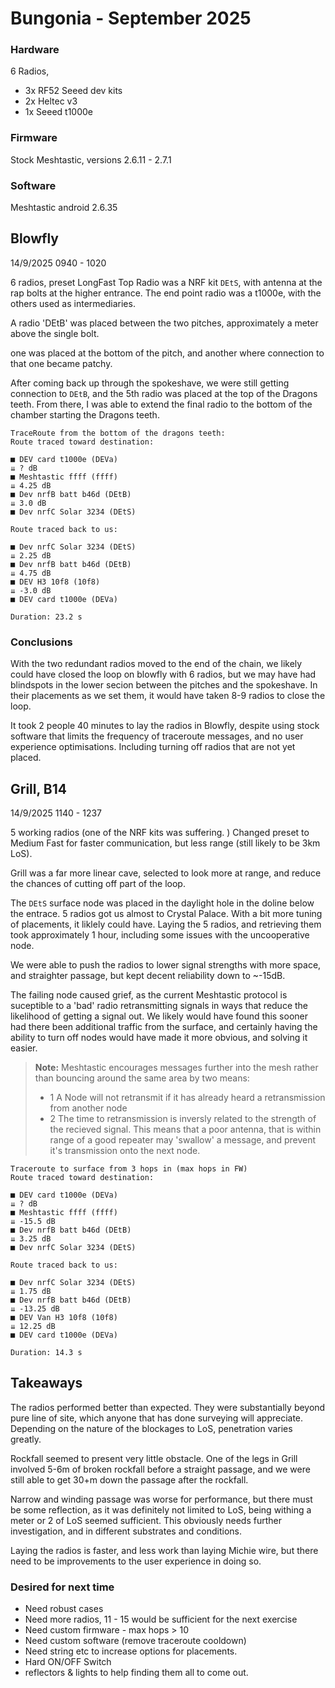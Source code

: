 # Bungonia - September 2025

### Hardware 
6 Radios, 
- 3x RF52 Seeed dev kits
- 2x Heltec v3
- 1x Seeed t1000e

### Firmware
Stock Meshtastic, versions 2.6.11 - 2.7.1

### Software
Meshtastic android 2.6.35 


## Blowfly
14/9/2025 0940 - 1020 

6 radios, preset LongFast
Top Radio was a NRF kit `DEtS`, with antenna at the rap bolts at the higher entrance. The end point radio was a t1000e, with the others used as intermediaries.

A radio 'DEtB' was placed between the two pitches, approximately a meter above the single bolt. 

one was placed at the bottom of the pitch, and another where connection to that one became patchy. 

After coming back up through the spokeshave, we were still getting connection to `DEtB`, and the 5th radio was placed at the top of the Dragons teeth. 
From there, I was able to extend the final radio to the bottom of the chamber starting the Dragons teeth.

```
TraceRoute from the bottom of the dragons teeth:
Route traced toward destination:

■ DEV card t1000e (DEVa)
⇊ ? dB
■ Meshtastic ffff (ffff)
⇊ 4.25 dB
■ Dev nrfB batt b46d (DEtB)
⇊ 3.0 dB
■ Dev nrfC Solar 3234 (DEtS)

Route traced back to us:

■ Dev nrfC Solar 3234 (DEtS)
⇊ 2.25 dB
■ Dev nrfB batt b46d (DEtB)
⇊ 4.75 dB
■ DEV H3 10f8 (10f8)
⇊ -3.0 dB
■ DEV card t1000e (DEVa)

Duration: 23.2 s
```

### Conclusions

With the two redundant radios moved to the end of the chain, we likely could have closed the loop on blowfly with 6 radios, but we may have had blindspots in the lower secion between the pitches and the spokeshave. 
In their placements as we set them, it would have taken 8-9 radios to close the loop.

It took 2 people 40 minutes to lay the radios in Blowfly, despite using stock software that limits the frequency of traceroute messages, and no user experience optimisations. Including turning off radios that are not yet placed.


## Grill, B14
14/9/2025  1140 - 1237

5 working radios (one of the NRF kits was suffering. )
Changed preset to Medium Fast for faster communication, but less range (still likely to be 3km LoS).

Grill was a far more linear cave, selected to look more at range, and reduce the chances of cutting off part of the loop. 

The `DEtS` surface node was placed in the daylight hole in the doline below the entrace.
5 radios got us almost to Crystal Palace. With a bit more tuning of placements, it liklely could have. Laying the 5 radios, and retrieving them took approximately 1 hour, including some issues with the uncooperative node.

We were able to push the radios to lower signal strengths with more space, and straighter passage, but kept decent reliability down to ~-15dB.

The failing node caused grief, as the current Meshtastic protocol is suceptible to a 'bad' radio retransmitting signals in ways that reduce the likelihood of getting a signal out. We likely would have found this sooner had there been additional traffic from the surface, and certainly having the ability to turn off nodes would have made it more obvious, and solving it easier.

>**Note:**
>Meshtastic encourages messages further into the mesh rather than bouncing around the same area by two means:
> - 1 A Node will not retransmit if it has already heard a retransmission from another node
> - 2 The time to retransmission is inversly related to the strength of the recieved signal.
> This means that a poor antenna, that is within range of a good repeater may 'swallow' a message, and prevent it's transmission onto the next node. 

```
Traceroute to surface from 3 hops in (max hops in FW)
Route traced toward destination:

■ DEV card t1000e (DEVa)
⇊ ? dB
■ Meshtastic ffff (ffff)
⇊ -15.5 dB
■ Dev nrfB batt b46d (DEtB)
⇊ 3.25 dB
■ Dev nrfC Solar 3234 (DEtS)

Route traced back to us:

■ Dev nrfC Solar 3234 (DEtS)
⇊ 1.75 dB
■ Dev nrfB batt b46d (DEtB)
⇊ -13.25 dB
■ DEV Van H3 10f8 (10f8)
⇊ 12.25 dB
■ DEV card t1000e (DEVa)

Duration: 14.3 s
```

## Takeaways 
The radios performed better than expected. They were substantially beyond pure line of site, which anyone that has done surveying will appreciate. Depending on the nature of the blockages to LoS, penetration varies greatly. 

Rockfall seemed to present very little obstacle. One of the legs in Grill involved 5-6m of broken rockfall before a straight passage, and we were still able to get 30+m down the passage after the rockfall. 

Narrow and winding passage was worse for performance, but there must be some reflection, as it was definitely not limited to LoS, being withing a meter or 2 of LoS seemed sufficient.
This obviously needs further investigation, and in different substrates and conditions.

Laying the radios is faster, and less work than laying Michie wire, but there need to be improvements to the user experience in doing so. 

### Desired for next time
- Need robust cases
- Need more radios, 11 - 15 would be sufficient for the next exercise 
- Need custom firmware - max hops > 10 
- Need custom software (remove traceroute cooldown)
- Need string etc to increase options for placements.
- Hard ON/OFF Switch
- reflectors & lights to help finding them all to come out. 
